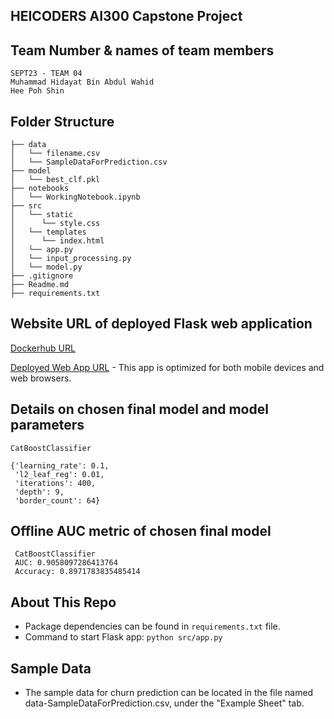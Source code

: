 ## HEICODERS AI300 Capstone Project ##

## Team Number & names of team members
```
SEPT23 - TEAM 04
Muhammad Hidayat Bin Abdul Wahid
Hee Poh Shin
```

## Folder Structure

```
├── data
│   └── filename.csv
│   └── SampleDataForPrediction.csv
├── model
│   └── best_clf.pkl
├── notebooks
│   └── WorkingNotebook.ipynb
├── src
│   └── static
│      └── style.css
│   └── templates
│      └── index.html
│   └── app.py
│   └── input_processing.py
│   └── model.py
├── .gitignore
├── Readme.md
├── requirements.txt

```

## Website URL of deployed Flask web application 

[Dockerhub URL](https://hub.docker.com/r/mhidayatz/capstone-team4-flask-app)

[Deployed Web App URL](http://ec2-18-139-0-23.ap-southeast-1.compute.amazonaws.com/) - This app is optimized for both mobile devices and web browsers.

## Details on chosen final model and model parameters

```
CatBoostClassifier

{'learning_rate': 0.1,
 'l2_leaf_reg': 0.01,
 'iterations': 400,
 'depth': 9,
 'border_count': 64}

```

## Offline AUC metric of chosen final model

```
 CatBoostClassifier
 AUC: 0.9058097286413764
 Accuracy: 0.8971783835485414

```

## About This Repo

- Package dependencies can be found in `requirements.txt` file.
- Command to start Flask app: `python src/app.py`


## Sample Data
- The sample data for churn prediction can be located in the file named data-SampleDataForPrediction.csv, under the "Example Sheet" tab.